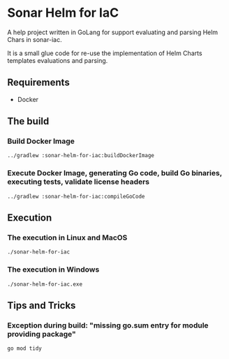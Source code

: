 Sonar Helm for IaC
==========

A help project written in GoLang for support evaluating and parsing Helm Chars in sonar-iac.

It is a small glue code for re-use the implementation of Helm Charts templates evaluations and parsing.

## Requirements
* Docker

## The build

### Build Docker Image
```shell
../gradlew :sonar-helm-for-iac:buildDockerImage
```

### Execute Docker Image, generating Go code, build Go binaries, executing tests, validate license headers

```shell
../gradlew :sonar-helm-for-iac:compileGoCode
```

## Execution

### The execution in Linux and MacOS 
```shell
./sonar-helm-for-iac
```

### The execution in Windows
```shell
./sonar-helm-for-iac.exe
```

## Tips and Tricks

### Exception during build: "missing go.sum entry for module providing package"

```shell
go mod tidy
```
